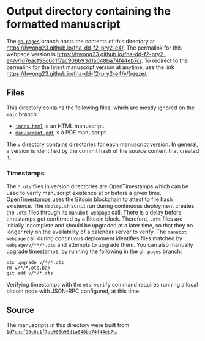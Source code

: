 # Output directory containing the formatted manuscript

The [`gh-pages`](https://github.com/hwong23/fna-dd-f2-pry2-e4/tree/gh-pages) branch hosts the contents of this directory at <https://hwong23.github.io/fna-dd-f2-pry2-e4/>.
The permalink for this webpage version is <https://hwong23.github.io/fna-dd-f2-pry2-e4/v/1d7eacf98c6c1f7ac906b93d1a648ba74f44eb7c/>.
To redirect to the permalink for the latest manuscript version at anytime, use the link <https://hwong23.github.io/fna-dd-f2-pry2-e4/v/freeze/>.

## Files

This directory contains the following files, which are mostly ignored on the `main` branch:

+ [`index.html`](index.html) is an HTML manuscript.
+ [`manuscript.pdf`](manuscript.pdf) is a PDF manuscript.

The `v` directory contains directories for each manuscript version.
In general, a version is identified by the commit hash of the source content that created it.

### Timestamps

The `*.ots` files in version directories are OpenTimestamps which can be used to verify manuscript existence at or before a given time.
[OpenTimestamps](https://opentimestamps.org/) uses the Bitcoin blockchain to attest to file hash existence.
The `deploy.sh` script run during continuous deployment creates the `.ots` files through its `manubot webpage` call.
There is a delay before timestamps get confirmed by a Bitcoin block.
Therefore, `.ots` files are initially incomplete and should be upgraded at a later time, so that they no longer rely on the availability of a calendar server to verify.
The `manubot webpage` call during continuous deployment identifies files matched by `webpage/v/**/*.ots` and attempts to upgrade them.
You can also manually upgrade timestamps, by running the following in the `gh-pages` branch:

```shell
ots upgrade v/*/*.ots
rm v/*/*.ots.bak
git add v/*/*.ots
```

Verifying timestamps with the `ots verify` command requires running a local bitcoin node with JSON-RPC configured, at this time.

## Source

The manuscripts in this directory were built from
[`1d7eacf98c6c1f7ac906b93d1a648ba74f44eb7c`](https://github.com/hwong23/fna-dd-f2-pry2-e4/commit/1d7eacf98c6c1f7ac906b93d1a648ba74f44eb7c).
